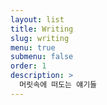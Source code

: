 ```yaml
---
layout: list
title: Writing
slug: writing
menu: true
submenu: false
order: 1
description: >
  머릿속에 떠도는 얘기들
---
```

